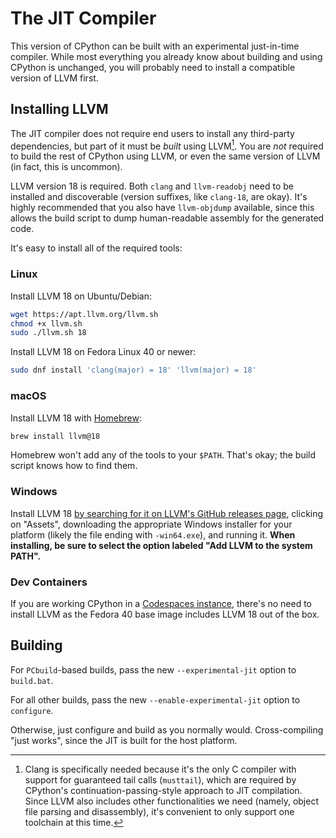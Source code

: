 The JIT Compiler
================

This version of CPython can be built with an experimental just-in-time compiler. While most everything you already know about building and using CPython is unchanged, you will probably need to install a compatible version of LLVM first.

## Installing LLVM

The JIT compiler does not require end users to install any third-party dependencies, but part of it must be *built* using LLVM[^why-llvm]. You are *not* required to build the rest of CPython using LLVM, or even the same version of LLVM (in fact, this is uncommon).

LLVM version 18 is required. Both `clang` and `llvm-readobj` need to be installed and discoverable (version suffixes, like `clang-18`, are okay). It's highly recommended that you also have `llvm-objdump` available, since this allows the build script to dump human-readable assembly for the generated code.

It's easy to install all of the required tools:

### Linux

Install LLVM 18 on Ubuntu/Debian:

```sh
wget https://apt.llvm.org/llvm.sh
chmod +x llvm.sh
sudo ./llvm.sh 18
```

Install LLVM 18 on Fedora Linux 40 or newer:

```sh
sudo dnf install 'clang(major) = 18' 'llvm(major) = 18'
```

### macOS

Install LLVM 18 with [Homebrew](https://brew.sh):

```sh
brew install llvm@18
```

Homebrew won't add any of the tools to your `$PATH`. That's okay; the build script knows how to find them.

### Windows

Install LLVM 18 [by searching for it on LLVM's GitHub releases page](https://github.com/llvm/llvm-project/releases?q=18), clicking on "Assets", downloading the appropriate Windows installer for your platform (likely the file ending with `-win64.exe`), and running it. **When installing, be sure to select the option labeled "Add LLVM to the system PATH".**

### Dev Containers

If you are working CPython in a [Codespaces instance](https://devguide.python.org/getting-started/setup-building/#using-codespaces), there's no need to install LLVM as the Fedora 40 base image includes LLVM 18 out of the box.

## Building

For `PCbuild`-based builds, pass the new `--experimental-jit` option to `build.bat`.

For all other builds, pass the new `--enable-experimental-jit` option to `configure`.

Otherwise, just configure and build as you normally would. Cross-compiling "just works", since the JIT is built for the host platform.

[^why-llvm]: Clang is specifically needed because it's the only C compiler with support for guaranteed tail calls (`musttail`), which are required by CPython's continuation-passing-style approach to JIT compilation. Since LLVM also includes other functionalities we need (namely, object file parsing and disassembly), it's convenient to only support one toolchain at this time.

